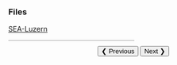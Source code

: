 ### Files 
<u>[SEA-Luzern](https://gkabas.netlify.app/files/ETS.pdf)</u> <br>

<div id="pdfViewer" style="width:50%; height:auto; border:1px solid #ccc;"></div>

<div style="text-align:center; margin-top:10px;">
  <button onclick="prevSlide()">❮ Previous</button>
  <button onclick="nextSlide()">Next ❯</button>
</div>

<script type="module">
  import * as pdfjsLib from '/js/pdfjs/pdf.mjs';
  pdfjsLib.GlobalWorkerOptions.workerSrc = '/js/pdfjs/pdf.worker.mjs';

  const url = 'https://gazikabas.netlify.app/files/ETS.pdf'; // PDF URL
  const pdfViewer = document.getElementById('pdfViewer');
  let pdfDoc = null;
  let pageNum = 1;

  const renderPage = (num) => {
    pdfDoc.getPage(num).then((page) => {
      const viewport = page.getViewport({ scale: 1.5 });
      const canvas = document.createElement('canvas');
      const context = canvas.getContext('2d');

      canvas.height = viewport.height;
      canvas.width = viewport.width;

      pdfViewer.innerHTML = ''; // Clear the viewer
      pdfViewer.appendChild(canvas);

      const renderContext = {
        canvasContext: context,
        viewport: viewport,
      };

      page.render(renderContext);
    }).catch((error) => {
      console.error('Error rendering page:', error);
      pdfViewer.innerHTML = '<p>Error rendering this page.</p>';
    });
  };

  const loadPDF = () => {
    const loadingTask = pdfjsLib.getDocument(url);
    loadingTask.promise
      .then((pdf) => {
        pdfDoc = pdf;
        renderPage(pageNum);
      })
      .catch((error) => {
        console.error('Error loading PDF:', error);
        pdfViewer.innerHTML = '<p>Unable to load PDF. Please check the file URL.</p>';
      });
  };

  window.prevSlide = function() {
    if (pageNum <= 1) return;
    pageNum--;
    renderPage(pageNum);
  };

  window.nextSlide = function() {
    if (pageNum >= pdfDoc.numPages) return;
    pageNum++;
    renderPage(pageNum);
  };

  loadPDF();
</script>

